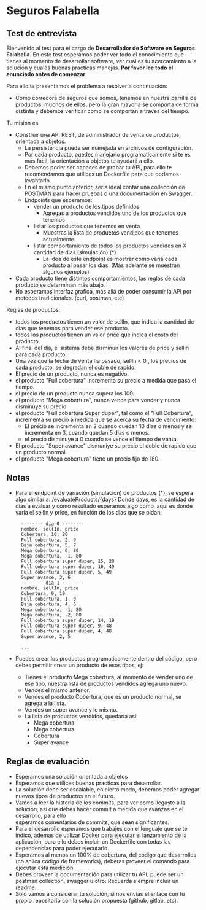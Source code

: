 # **Seguros Falabella**

## Test de entrevista

Bienvenido al test para el cargo de **Desarrollador de Software en Seguros Falabella**. En este test esperamos poder ver todo el conocimiento que tienes al momento de desarrollar software, ver cual es tu acercamiento a la solución y cuales buenas practicas manejas. **Por favor lee todo el enunciado antes de comenzar**.

Para ello te presentamos el problema a resolver a continuación:

- Como corredora de seguros que somos, tenemos en nuestra parrilla de productos, muchos de ellos, pero la gran mayoria se comporta de forma distinta y debemos verificar
como se comportan a traves del tiempo.

Tu misión es:
- Construir una API REST, de administrador de venta de productos, orientada a objetos.
  - La persistencia puede ser manejada en archivos de configuración.
  - Por cada producto, puedes manejarlo programaticamente si te es más facil, la orientación a objetos te ayudará a ello.
  - Debemos poder ser capaces de probar tu API, para ello te recomendamos que utilices un Dockerfile para que podamos levantarlo.
  - En el mismo punto anterior, seria ideal contar una collección de POSTMAN para hacer pruebas o una documentación en Swagger.
  - Endpoints que esperamos:
    - vender un producto de los tipos definidos
      - Agregas a productos vendidos uno de los productos que tenemos
    - listar los productos que tenemos en venta
      - Muestras la lista de productos vendidos que tenemos actualmente.
    - listar comportamiento de todos los productos vendidos en X cantidad de dias (simulación) (*)
      - La idea de este endpoint es mostrar como varia cada producto al pasar los dias. (Más adelante se muestran algunos ejemplos)
- Cada producto tiene distintos comportamientos, las reglas de cada producto se determinan más abajo.
- No esperamos interfaz grafica, más allá de poder consumir la API por metodos tradicionales. (curl, postman, etc)


Reglas de productos:
- todos los productos tienen un valor de sellIn, que indica la cantidad de dias que tenemos para vender ese producto.
- todos los productos tienen un valor price que indica el costo del producto.
- Al final del dia, el sistema debe disminuir los valores de price y sellIn para cada producto.
- Una vez que la fecha de venta ha pasado, sellIn < 0 , los precios de cada producto, se degradan el doble de rapido.
- El precio de un producto, nunca es negativo.
- el producto "Full cobertura" incrementa su precio a medida que pasa el tiempo.
- el precio de un producto nunca supera los 100.
- el producto "Mega cobertura", nunca vence para vender y nunca disminuye su precio.
- el producto "Full cobertura Super duper", tal como el "Full Cobertura", incrementa su precio a medida que se acerca su fecha de vencimiento:
  - El precio se incrementa en 2 cuando quedan 10 dias o menos y se incrementa en 3, cuando quedan 5 dias o menos.
  - el precio disminuye a 0 cuando se vence el tiempo de venta.
- El producto "Super avance" dismuniye su precio el doble de rapido que un producto normal.
- el producto "Mega cobertura" tiene un precio fijo de 180.


## Notas
- Para el endpoint de variación (simulación) de productos (*), se espera algo similar a:  /evaluateProducts/{days}
  Donde days, es la cantidad de dias a evaluar y como resultado esperamos algo como, aqui es donde varia el sellIn y price, en función de los dias que se pidan:

  ```
    -------- dia 0 --------
    nombre, sellIn, price
    Cobertura, 10, 20
    Full cobertura, 2, 0
    Baja cobertura, 5, 7
    Mega cobertura, 0, 80
    Mega cobertura, -1, 80
    Full cobertura super duper, 15, 20
    Full cobertura super duper, 10, 49
    Full cobertura super duper, 5, 49
    Super avance, 3, 6
    -------- dia 1 --------
    nombre, sellIn, price
    Cobertura, 9, 19
    Full cobertura, 1, 0
    Baja cobertura, 4, 6
    Mega cobertura, -1, 80
    Mega cobertura, -2, 80
    Full cobertura super duper, 14, 19
    Full cobertura super duper, 9, 48
    Full cobertura super duper, 4, 48
    Super avance, 2, 5

    ...
  ```
- Puedes crear los productos programaticamente dentro del código, pero debes permitir crear un producto de esos tipos, ej:
    - Tienes el producto Mega cobertura, al momento de vender uno de ese tipo, nuestra lista de productos vendidos agrega uno nuevo.
    - Vendes el mismo anterior.
    - Vendes el producto Cobertura, que es un producto normal, se agrega a la lista.
    - Vendes un super avance y lo mismo.
    - La lista de productos vendidos, quedaria asi:
        - Mega cobertura
        - Mega cobertura
        - Cobertura
        - Super avance


## Reglas de evaluación
  - Esperamos una solución orientada a objetos
  - Esperamos que utilices buenas practicas para desarrollar.
  - La solución debe ser escalable, en cierto modo, debemos poder agregar nuevos tipos de productos en el futuro.
  - Vamos a leer la historia de los commits, para ver como llegaste a la solución, asi que debes hacer commit a medida que avanzas en el desarrollo, para ello  
    esperamos comentarios de commits, que sean significantes.
  - Para el desarrollo esperamos que trabajes con el lenguaje que se te indico, ademas de utilizar Docker para ejecutar el lanzamiento de la aplicacion, para ello debes incluir un Dockerfile con todas las dependencias para poder ejecutarlo.
  - Esperamos al menos un 100% de cobertura, del código que desarrolles (no aplica código de frameworks), deberas proveer el comando para ejecutar esta medición.
  - Debes proveer la documentación para utilizar tu API, puede ser un postman collection, swagger u otro. Recuerda siempre incluir un readme.
  - Solo vamos a considerar tu solución, si nos envias el enlace con tu propio repositorio con la solución propuesta (github, gitlab, etc).

